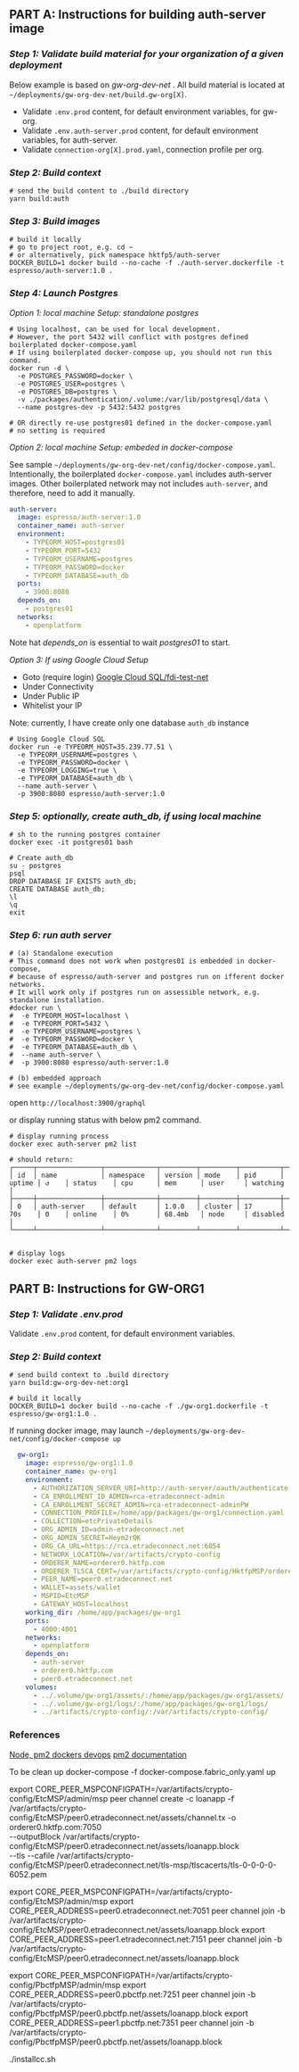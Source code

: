 ## PART A: Instructions for building auth-server image

### _Step 1: Validate build material for your organization of a given deployment_

Below example is based on _gw-org-dev-net_ . All build material is located at `~/deployments/gw-org-dev-net/build.gw-org[X]`.

- Validate `.env.prod` content, for default environment variables, for gw-org.
- Validate `.env.auth-server.prod` content, for default environment variables, for auth-server.
- Validate `connection-org[X].prod.yaml`, connection profile per org.

### _Step 2: Build context_

```shell script
# send the build content to ./build directory
yarn build:auth
```

### _Step 3: Build images_

```shell script
# build it locally
# go to project root, e.g. cd ~
# or alternatively, pick namespace hktfp5/auth-server
DOCKER_BUILD=1 docker build --no-cache -f ./auth-server.dockerfile -t espresso/auth-server:1.0 .
```

### _Step 4: Launch Postgres_

_Option 1: local machine Setup: standalone postgres_

```shell script
# Using localhost, can be used for local development. 
# However, the port 5432 will conflict with postgres defined boilerplated docker-compose.yaml
# If using boilerplated docker-compose up, you should not run this command.
docker run -d \
  -e POSTGRES_PASSWORD=docker \
  -e POSTGRES_USER=postgres \
  -e POSTGRES_DB=postgres \
  -v ./packages/authentication/.volume:/var/lib/postgresql/data \
  --name postgres-dev -p 5432:5432 postgres

# OR directly re-use postgres01 defined in the docker-compose.yaml
# no setting is required
```

_Option 2: local machine Setup: embeded in docker-compose_

See sample `~/deployments/gw-org-dev-net/config/docker-compose.yaml`. Intentionally, the boilerplated
`docker-compose.yaml` includes auth-server images. Other boilerplated network may not includes `auth-server`,
and therefore, need to add it manually.

```yaml
auth-server:
  image: espresso/auth-server:1.0
  container_name: auth-server
  environment:
    - TYPEORM_HOST=postgres01
    - TYPEORM_PORT=5432
    - TYPEORM_USERNAME=postgres
    - TYPEORM_PASSWORD=docker
    - TYPEORM_DATABASE=auth_db
  ports:
    - 3900:8080
  depends_on:
    - postgres01
  networks:
    - openplatform
```

Note hat _depends_on_ is essential to wait _postgres01_ to start.

_Option 3: If using Google Cloud Setup_

- Goto (require login) [Google Cloud SQL/fdi-test-net](https://console.cloud.google.com/sql/instances/fdi-test-net/connections?cloudshell=false&project=fdi-test-net)
- Under Connectivity
- Under Public IP
- Whitelist your IP

Note: currently, I have create only one database `auth_db` instance

```shell script
# Using Google Cloud SQL
docker run -e TYPEORM_HOST=35.239.77.51 \
  -e TYPEORM_USERNAME=postgres \
  -e TYPEORM_PASSWORD=docker \
  -e TYPEORM_LOGGING=true \
  -e TYPEORM_DATABASE=auth_db \
  --name auth-server \
  -p 3900:8080 espresso/auth-server:1.0
```

### _Step 5: optionally, create auth_db, if using local machine_

```shell script
# sh to the running postgres container
docker exec -it postgres01 bash

# Create auth_db
su - postgres
psql
DROP DATABASE IF EXISTS auth_db;
CREATE DATABASE auth_db;
\l
\q
exit
```

### _Step 6: run auth server_

```shell script
# (a) Standalone execution
# This command does not work when postgres01 is embedded in docker-compose,
# because of espresso/auth-server and postgres run on ifferent docker networks. 
# It will work only if postgres run on assessible network, e.g. standalone installation.
#docker run \
#  -e TYPEORM_HOST=localhost \
#  -e TYPEORM_PORT=5432 \
#  -e TYPEORM_USERNAME=postgres \
#  -e TYPEORM_PASSWORD=docker \
#  -e TYPEORM_DATABASE=auth_db \
#  --name auth-server \
#  -p 3900:8080 espresso/auth-server:1.0

# (b) embedded approach
# see example ~/deployments/gw-org-dev-net/config/docker-compose.yaml
```

open `http://localhost:3900/graphql`

or display running status with below pm2 command.

```shell script
# display running process
docker exec auth-server pm2 list

# should return:
┌─────┬────────────────┬─────────────┬─────────┬─────────┬──────────┬────────┬──────┬───────────┬──────────┬──────────┬──────────┬──────────┐
│ id  │ name           │ namespace   │ version │ mode    │ pid      │ uptime │ ↺    │ status    │ cpu      │ mem      │ user     │ watching │
├─────┼────────────────┼─────────────┼─────────┼─────────┼──────────┼────────┼──────┼───────────┼──────────┼──────────┼──────────┼──────────┤
│ 0   │ auth-server    │ default     │ 1.0.0   │ cluster │ 17       │ 70s    │ 0    │ online    │ 0%       │ 68.4mb   │ node     │ disabled │
└─────┴────────────────┴─────────────┴─────────┴─────────┴──────────┴────────┴──────┴───────────┴──────────┴──────────┴──────────┴──────────┘


# display logs
docker exec auth-server pm2 logs
```

## PART B: Instructions for GW-ORG1

### _Step 1: Validate .env.prod_

Validate `.env.prod` content, for default environment variables.

### _Step 2: Build context_

```shell script
# send build context to .build directory
yarn build:gw-org-dev-net:org1
```

```shell script
# build it locally
DOCKER_BUILD=1 docker build --no-cache -f ./gw-org1.dockerfile -t espresso/gw-org1:1.0 .
```

If running docker image, may launch `~/deployments/gw-org-dev-net/config/docker-compose up`
```yaml
  gw-org1:
    image: espresso/gw-org1:1.0
    container_name: gw-org1
    environment:
      - AUTHORIZATION_SERVER_URI=http://auth-server/oauth/authenticate
      - CA_ENROLLMENT_ID_ADMIN=rca-etradeconnect-admin
      - CA_ENROLLMENT_SECRET_ADMIN=rca-etradeconnect-adminPW
      - CONNECTION_PROFILE=/home/app/packages/gw-org1/connection.yaml
      - COLLECTION=etcPrivateDetails
      - ORG_ADMIN_ID=admin-etradeconnect.net
      - ORG_ADMIN_SECRET=Heym2rQK
      - ORG_CA_URL=https://rca.etradeconnect.net:6054
      - NETWORK_LOCATION=/var/artifacts/crypto-config
      - ORDERER_NAME=orderer0.hktfp.com
      - ORDERER_TLSCA_CERT=/var/artifacts/crypto-config/HktfpMSP/orderer0.hktfp.com/tls-msp/tlscacerts/tls-0-0-0-0-6052.pem
      - PEER_NAME=peer0.etradeconnect.net
      - WALLET=assets/wallet
      - MSPID=EtcMSP
      - GATEWAY_HOST=localhost
    working_dir: /home/app/packages/gw-org1
    ports:
      - 4000:4001
    networks:
      - openplatform
    depends_on:
      - auth-server
      - orderer0.hktfp.com
      - peer0.etradeconnect.net
    volumes:
      - ../.volume/gw-org1/assets/:/home/app/packages/gw-org1/assets/
      - ../.volume/gw-org1/logs/:/home/app/packages/gw-org1/logs/
      - ../artifacts/crypto-config/:/var/artifacts/crypto-config/
```

### References  
[Node, pm2 dockers devops](https://medium.com/@adriendesbiaux/node-js-pm2-docker-docker-compose-devops-907dedd2b69a)
[pm2 documentation](https://pm2.keymetrics.io/docs/usage/application-declaration/)

To be clean up
docker-compose -f docker-compose.fabric_only.yaml up

export CORE_PEER_MSPCONFIGPATH=/var/artifacts/crypto-config/EtcMSP/admin/msp
peer channel create -c loanapp -f /var/artifacts/crypto-config/EtcMSP/peer0.etradeconnect.net/assets/channel.tx -o orderer0.hktfp.com:7050 \
    --outputBlock /var/artifacts/crypto-config/EtcMSP/peer0.etradeconnect.net/assets/loanapp.block \
    --tls --cafile /var/artifacts/crypto-config/EtcMSP/peer0.etradeconnect.net/tls-msp/tlscacerts/tls-0-0-0-0-6052.pem
 

export CORE_PEER_MSPCONFIGPATH=/var/artifacts/crypto-config/EtcMSP/admin/msp
export CORE_PEER_ADDRESS=peer0.etradeconnect.net:7051
peer channel join -b /var/artifacts/crypto-config/EtcMSP/peer0.etradeconnect.net/assets/loanapp.block
export CORE_PEER_ADDRESS=peer1.etradeconnect.net:7151
peer channel join -b /var/artifacts/crypto-config/EtcMSP/peer0.etradeconnect.net/assets/loanapp.block
   
export CORE_PEER_MSPCONFIGPATH=/var/artifacts/crypto-config/PbctfpMSP/admin/msp
export CORE_PEER_ADDRESS=peer0.pbctfp.net:7251
peer channel join -b /var/artifacts/crypto-config/PbctfpMSP/peer0.pbctfp.net/assets/loanapp.block
export CORE_PEER_ADDRESS=peer1.pbctfp.net:7351
peer channel join -b /var/artifacts/crypto-config/PbctfpMSP/peer0.pbctfp.net/assets/loanapp.block

./installcc.sh
